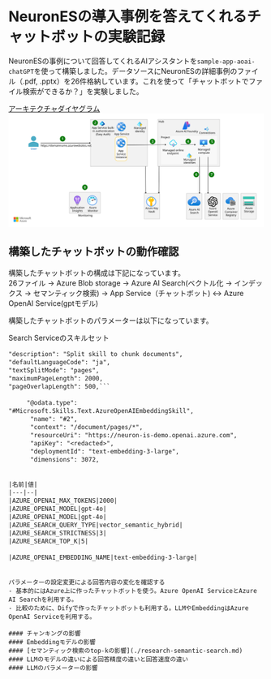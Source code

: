# NeuronESの導入事例を答えてくれるチャットボットの実験記録
NeuronESの事例について回答してくれるAIアシスタントを`sample-app-aoai-chatGPT`を使って構築しました。データソースにNeuronESの詳細事例のファイル（.pdf, .pptx）を26件格納しています。これを使って「チャットボットでファイル検索ができるか？」を実験しました。

[アーキテクチャダイヤグラム](https://learn.microsoft.com/ja-jp/azure/architecture/ai-ml/architecture/basic-openai-e2e-chat)<br>
<img src="./image/openai-end-to-end-basic.svg" alt="Example SVG" width="800">

## 構築したチャットボットの動作確認
構築したチャットボットの構成は下記になっています。<br>
26ファイル -> Azure Blob storage -> Azure AI Search(ベクトル化 -> インデックス -> セマンティック検索) -> App Service（チャットボット) <-> Azure OpenAI Service(gptモデル) <br>

構築したチャットボットのパラメーターは以下になっています。<br>

Search Serviceのスキルセット
```"@odata.type": "#Microsoft.Skills.Text.SplitSkill",
"description": "Split skill to chunk documents",
"defaultLanguageCode": "ja",
"textSplitMode": "pages",
"maximumPageLength": 2000,
"pageOverlapLength": 500,```

     "@odata.type": "#Microsoft.Skills.Text.AzureOpenAIEmbeddingSkill",
      "name": "#2",
      "context": "/document/pages/*",
      "resourceUri": "https://neuron-is-demo.openai.azure.com",
      "apiKey": "<redacted>",
      "deploymentId": "text-embedding-3-large",
      "dimensions": 3072,


|名前|値|
|---|--|
|AZURE_OPENAI_MAX_TOKENS|2000|
|AZURE_OPENAI_MODEL|gpt-4o|
|AZURE_OPENAI_MODEL|gpt-4o|
|AZURE_SEARCH_QUERY_TYPE|vector_semantic_hybrid|
|AZURE_SEARCH_STRICTNESS|3|
|AZURE_SEARCH_TOP_K|5|

|AZURE_OPENAI_EMBEDDING_NAME|text-embedding-3-large|


パラメーターの設定変更による回答内容の変化を確認する
- 基本的にはAzure上に作ったチャットボットを使う。Azure OpenAI ServiceとAzure AI Searchを利用する。
- 比較のために、Difyで作ったチャットボットも利用する。LLMやEmbeddingはAzure OpenAI Serviceを利用する。

#### チャンキングの影響
#### Embeddingモデルの影響
#### [セマンティック検索のtop-kの影響](./research-semantic-search.md)
#### LLMのモデルの違いによる回答精度の違いと回答速度の違い
#### LLMのパラメーターの影響





